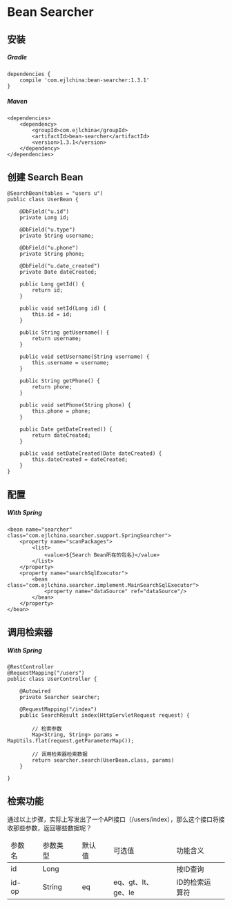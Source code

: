 # Bean Searcher

## 安装 

##### Gradle

```
dependencies {
    compile 'com.ejlchina:bean-searcher:1.3.1'
}

```

##### Maven

```
<dependencies>
	<dependency>
		<groupId>com.ejlchina</groupId>
		<artifactId>bean-searcher</artifactId>
		<version>1.3.1</version>
	</dependency>
</dependencies>
```

## 创建 Search Bean

```
@SearchBean(tables = "users u")
public class UserBean {

	@DbField("u.id")
	private Long id;

	@DbField("u.type")
	private String username;

	@DbField("u.phone")
	private String phone;

	@DbField("u.date_created")
	private Date dateCreated;

	public Long getId() {
		return id;
	}

	public void setId(Long id) {
		this.id = id;
	}

	public String getUsername() {
		return username;
	}

	public void setUsername(String username) {
		this.username = username;
	}

	public String getPhone() {
		return phone;
	}

	public void setPhone(String phone) {
		this.phone = phone;
	}

	public Date getDateCreated() {
		return dateCreated;
	}

	public void setDateCreated(Date dateCreated) {
		this.dateCreated = dateCreated;
	}
}

```

## 配置

##### With Spring

```
<bean name="searcher" class="com.ejlchina.searcher.support.SpringSearcher">
	<property name="scanPackages">
		<list>  
	        <value>${Search Bean所在的包名}</value>  
    	</list>
	</property>
	<property name="searchSqlExecutor">
		<bean class="com.ejlchina.searcher.implement.MainSearchSqlExecutor">
			<property name="dataSource" ref="dataSource"/>
		</bean>
	</property>
</bean>
```

## 调用检索器

##### With Spring

```
@RestController
@RequestMapping("/users")
public class UserController {

	@Autowired
	private Searcher searcher;

	@RequestMapping("/index")
	public SearchResult index(HttpServletRequest request) {
		
		// 检索参数
		Map<String, String> params = MapUtils.flat(request.getParameterMap());
		
		// 调用检索器检索数据
		return searcher.search(UserBean.class, params)
	}

}
```

## 检索功能

通过以上步骤，实际上写发出了一个API接口（/users/index），那么这个接口将接收那些参数，返回哪些数据呢？

<table>
	<thead>
		<tr>
			<td>参数名<td>
			<td>参数类型<td>
			<td>默认值<td>
			<td>可选值<td>
			<td>功能含义<td>
		</tr>
	<thead>
	<tbody>
		<tr>
			<td>id<td>
			<td>Long<td>
			<td><td>
			<td><td>
			<td>按ID查询<td>
		</tr>
		<tr>
			<td>id-op<td>
			<td>String<td>
			<td>eq<td>
			<td>eq、gt、lt、ge、le<td>
			<td>ID的检索运算符<td>
		</tr>
	</tbody>
</table>












